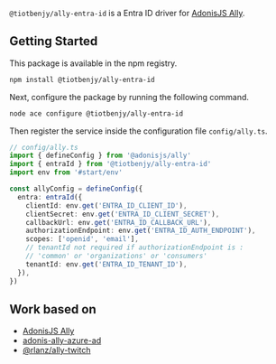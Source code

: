 `@tiotbenjy/ally-entra-id` is a Entra ID driver for [AdonisJS Ally](https://docs.adonisjs.com/guides/social-auth).

## Getting Started

This package is available in the npm registry.

```bash
npm install @tiotbenjy/ally-entra-id
```

Next, configure the package by running the following command.

```bash
node ace configure @tiotbenjy/ally-entra-id
```

Then register the service inside the configuration file `config/ally.ts`.

```ts
// config/ally.ts
import { defineConfig } from '@adonisjs/ally'
import { entraId } from '@tiotbenjy/ally-entra-id'
import env from '#start/env'

const allyConfig = defineConfig({
  entra: entraId({
    clientId: env.get('ENTRA_ID_CLIENT_ID'),
    clientSecret: env.get('ENTRA_ID_CLIENT_SECRET'),
    callbackUrl: env.get('ENTRA_ID_CALLBACK_URL'),
    authorizationEndpoint: env.get('ENTRA_ID_AUTH_ENDPOINT'),
    scopes: ['openid', 'email'],
    // tenantId not required if authorizationEndpoint is :
    // 'common' or 'organizations' or 'consumers' 
    tenantId: env.get('ENTRA_ID_TENANT_ID'),
  }),
})
```

## Work based on

- [AdonisJS Ally](https://v6-alpha.adonisjs.com/docs/social_auth)
- [adonis-ally-azure-ad](https://github.com/AlexanderYW/adonis-ally-azure-ad/tree/main)
- [@rlanz/ally-twitch](https://github.com/RomainLanz/ally-twitch)
